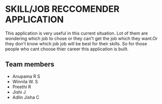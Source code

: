 
# SKILL/JOB RECCOMENDER APPLICATION

This application is very useful in this current situation. Lot of them are wondering which job to chose or they can't get the job which they want.Or they don't know which job job will be best for their skills.
So for those people who cant choose thier career this application is built.
## Team members

- Anupama R S
- Winnila W. S
- Preethi R
- Jishi J
- Adlin Jisha C

